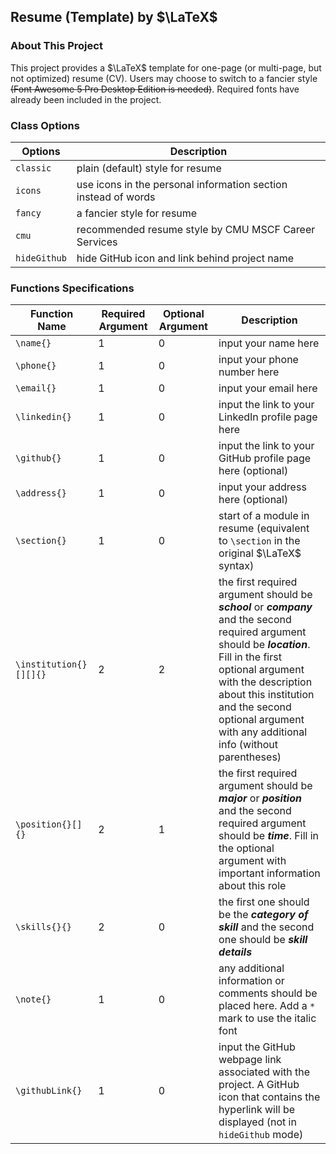 ## Resume (Template) by $\LaTeX$

### About This Project

This project provides a $\LaTeX$ template for one-page (or multi-page, but not optimized) resume (CV). Users may choose to switch to a fancier style ~~(Font Awesome 5 Pro Desktop Edition is needed)~~. Required fonts have already been included in the project.

### Class Options

| **Options**  | **Description**                                                |
| ------------ | -------------------------------------------------------------- |
| `classic`    | plain (default) style for resume                               |
| `icons`      | use icons in the personal information section instead of words |
| `fancy`      | a fancier style for resume                                     |
| `cmu`        | recommended resume style by CMU MSCF Career Services           |
| `hideGithub` | hide GitHub icon and link behind project name                  |

### Functions Specifications

| **Function Name**      | **Required Argument** | **Optional Argument** | **Description**                                                                                                                                                                                                                                                                                |
| ---------------------- | --------------------- | --------------------- | ---------------------------------------------------------------------------------------------------------------------------------------------------------------------------------------------------------------------------------------------------------------------------------------------- |
| `\name{}`              | 1                     | 0                     | input your name here                                                                                                                                                                                                                                                                           |
| `\phone{}`             | 1                     | 0                     | input your phone number here                                                                                                                                                                                                                                                                   |
| `\email{}`             | 1                     | 0                     | input your email here                                                                                                                                                                                                                                                                          |
| `\linkedin{}`          | 1                     | 0                     | input the link to your LinkedIn profile page here                                                                                                                                                                                                                                              |
| `\github{}`            | 1                     | 0                     | input the link to your GitHub profile page here (optional)                                                                                                                                                                                                                                     |
| `\address{}`           | 1                     | 0                     | input your address here (optional)                                                                                                                                                                                                                                                             |
| `\section{}`           | 1                     | 0                     | start of a module in resume (equivalent to `\section` in the original $\LaTeX$ syntax)                                                                                                                                                                                                         |
| `\institution{}[][]{}` | 2                     | 2                     | the first required argument should be **_school_** or **_company_** and the second required argument should be **_location_**. Fill in the first optional argument with the description about this institution and the second optional argument with any additional info (without parentheses) |
| `\position{}[]{}`      | 2                     | 1                     | the first required argument should be **_major_** or **_position_** and the second required argument should be **_time_**. Fill in the optional argument with important information about this role                                                                                            |
| `\skills{}{}`          | 2                     | 0                     | the first one should be the **_category of skill_** and the second one should be **_skill details_**                                                                                                                                                                                           |
| `\note{}`              | 1                     | 0                     | any additional information or comments should be placed here. Add a `*` mark to use the italic font                                                                                                                                                                                            |
| `\githubLink{}`        | 1                     | 0                     | input the GitHub webpage link associated with the project. A GitHub icon that contains the hyperlink will be displayed (not in `hideGithub` mode)                                                                                                                                              |
